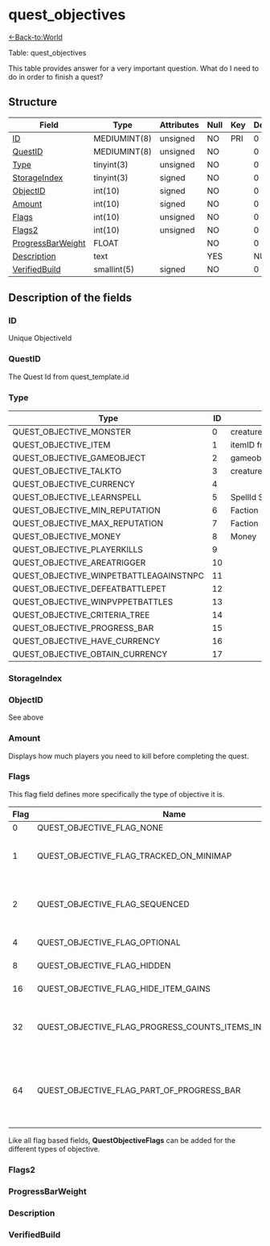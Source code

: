 # quest\_objectives

[<-Back-to:World](database-world.md)

Table: quest\_objectives

This table provides answer for a very important question. What do I need to do in order to finish a quest?

## Structure

| Field                  | Type         | Attributes | Null | Key | Default | Comment |
|------------------------|--------------|------------|------|-----|---------|---------|
| [ID][1]                | MEDIUMINT(8) | unsigned   | NO   | PRI | 0       |         |
| [QuestID][2]           | MEDIUMINT(8) | unsigned   | NO   |     | 0       |         |
| [Type][3]              | tinyint(3)   | unsigned   | NO   |     | 0       |         |
| [StorageIndex][4]      | tinyint(3)   | signed     | NO   |     | 0       |         |
| [ObjectID][5]          | int(10)      | signed     | NO   |     | 0       |         |
| [Amount][6]            | int(10)      | signed     | NO   |     | 0       |         |
| [Flags][7]             | int(10)      | unsigned   | NO   |     | 0       |         |
| [Flags2][8]            | int(10)      | unsigned   | NO   |     | 0       |         |
| [ProgressBarWeight][9] | FLOAT        |            | NO   |     | 0       |         |
| [Description][10]      | text         |            | YES  |     | NULL    |         |
| [VerifiedBuild][11]    | smallint(5)  | signed     | NO   |     | 0       |         |

[1]: #id
[2]: #questid
[3]: #type
[4]: #storageindex
[5]: #objectid
[6]: #amount
[7]: #flags
[8]: #flags2
[9]: #progressbarweight
[10]: #description
[11]: #verifiedbuild

## Description of the fields

### ID

Unique ObjectiveId

### QuestID

The Quest Id from quest\_template.id

### Type

| Type                                   | ID | ObjectID                  |
|----------------------------------------|----|---------------------------|
| QUEST_OBJECTIVE_MONSTER                | 0  | creature_template.entry   |
| QUEST_OBJECTIVE_ITEM                   | 1  | itemID from Item.db2      |
| QUEST_OBJECTIVE_GAMEOBJECT             | 2  | gameobject_template.entry |
| QUEST_OBJECTIVE_TALKTO                 | 3  | creature_template.entry   |
| QUEST_OBJECTIVE_CURRENCY               | 4  |                           |
| QUEST_OBJECTIVE_LEARNSPELL             | 5  | SpellId Spell.db2         |
| QUEST_OBJECTIVE_MIN_REPUTATION         | 6  | Faction                   |
| QUEST_OBJECTIVE_MAX_REPUTATION         | 7  | Faction                   |
| QUEST_OBJECTIVE_MONEY                  | 8  | Money                     |
| QUEST_OBJECTIVE_PLAYERKILLS            | 9  |                           |
| QUEST_OBJECTIVE_AREATRIGGER            | 10 |                           |
| QUEST_OBJECTIVE_WINPETBATTLEAGAINSTNPC | 11 |                           |
| QUEST_OBJECTIVE_DEFEATBATTLEPET        | 12 |                           |
| QUEST_OBJECTIVE_WINPVPPETBATTLES       | 13 |                           |
| QUEST_OBJECTIVE_CRITERIA_TREE          | 14 |                           |
| QUEST_OBJECTIVE_PROGRESS_BAR           | 15 |                           |
| QUEST_OBJECTIVE_HAVE_CURRENCY          | 16 |                           |
| QUEST_OBJECTIVE_OBTAIN_CURRENCY        | 17 |                           |

### StorageIndex

### ObjectID

See above

### Amount

Displays how much players you need to kill before completing the quest.

### Flags

This flag field defines more specifically the type of objective it is.

| Flag | Name                                                           | Description                                                                                                     |
|------|----------------------------------------------------------------|-----------------------------------------------------------------------------------------------------------------|
| 0    | QUEST\_OBJECTIVE\_FLAG\_NONE                                   | No flags                                                                                                        |
| 1    | QUEST\_OBJECTIVE\_FLAG\_TRACKED\_ON\_MINIMAP                   | Client displays large yellow blob on minimap for creature/gameobject                                            |
| 2    | QUEST\_OBJECTIVE\_FLAG\_SEQUENCED                              | Client will not see the objective displayed until all previous objectives are completed                         |
| 4    | QUEST\_OBJECTIVE\_FLAG\_OPTIONAL                               | Not required to complete the quest                                                                              |
| 8    | QUEST\_OBJECTIVE\_FLAG\_HIDDEN                                 | Never displayed in quest log                                                                                    |
| 16   | QUEST\_OBJECTIVE\_FLAG\_HIDE\_ITEM\_GAINS                      | Skip showing item objective progress                                                                            |
| 32   | QUEST\_OBJECTIVE\_FLAG\_PROGRESS\_COUNTS\_ITEMS\_IN\_INVENTORY | Item objective progress counts items in inventory instead of reading it from updatefields                       |
| 64   | QUEST\_OBJECTIVE\_FLAG\_PART\_OF\_PROGRESS\_BAR                | Hidden objective used to calculate progress bar percent (quests are limited to a single progress bar objective) |

Like all flag based fields, **QuestObjectiveFlags** can be added for the different types of objective.

### Flags2

### ProgressBarWeight

### Description

### VerifiedBuild
